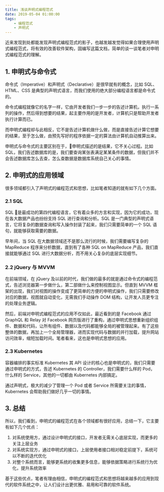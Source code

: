 ```yaml
---
title: 浅谈声明式编程范式
date: 2019-05-04 01:00:00 
tags: 
    - 编程范式
    - 声明式
---
```


近来发现到处都能发现声明式编程范式的影子，也越发越发觉得如果合理使用声明式编程范式，将有效的改善软件架构，固编写这篇文档，简单的谈一谈笔者对申明式编程范式的理解。

## 1. 申明式与命令式

命令式（Imperative）和声明式（Declarative）是很早就有的概念，比如 SQL、HTML、CSS 是典型的声明式语言，而我们使用的绝大部分编程语言都是命令式的。

命令式编程就像它的名字一样，它由开发者我们一步一步的告述计算机，执行一系列的操作，然后得到想要的结果，起主要作用的是开发者，计算机只是帮助开发者执行计算而已。

而申明式编程却与此相反，它不是告述计算机做什么做，而是直接告述计算它想要的结果，至于怎么做，由预先写好的程序依据一定的算法由计算机自动推算出来。

申明式与命令式的主要区别在于，申明式描述的是结果，它不关心过程。比如 SQL，我们告述数据库的是，我们要查询某张表满足某某条件的数据，但我们并不会告述数据库怎么去查，怎么查数据是数据库系统自己关心的事情。


## 2. 申明式的应用领域

很多领域都引入了声明式的编程范式和思想，比如笔者知道的就有如下几个方面。

### 2.1 SQL

SQL 是最成功的第四代编程语言，它有着众多的方言和实现，因为它的成功，现在各大数据产品也纷纷支持 SQL 进行查询和分析。SQL 是一门典型的声明式语言，它将复杂的数据查询和写入操作封装了起来，我们只需要简单的一个 SQL 语句，就能够获取需要的数据。

早年间，当 SQL 在大数据领域还不是那么流行的时候，我们需要编写复杂的 MapReduce 程序来分析数据，直到有了各种 SQL on MapReduce 产品，我们直接就能够通过 SQL 进行大数据分析，而不用关心复杂的底层实现细节。

### 2.2 jQuery 与 MVVM

在前端领域，在 jQuery 及以前的时代，我们做的最多的就是通过命令式的编程范式，告述浏览器第一步做什么，第二部做什么来控制视图显示。但直到 MVVM 框架的出现，我们对视图的操作变成了更简单的方便的申明式操作，我们只需要修改对应的数据，视图就自动变化，无需我们手动操作 DOM 结构，让开发人员更专注的处理业务逻辑。

然后，前端对申明式编程范式的应用不仅如此，最近看到的是 Facebook 通过 GraphQL 和 Relay 对 Facebook 网页版进行了重构，通过申明式思想重新组织组件、数据和代码，让所有组件、数据以及代码都能够全局的被管理起来。有了这些整体的数据，再加上一个全局管理器，进而实现代码与数据的并行加载，提升网站访问效率，缩短加载时间。笔者看来，这也是申明式思想的应用。

### 2.3 Kubernetes

容器编排的事实标准 Kubernetes 其 API 设计的核心也是申明式的，我们只需要通过申明式的方式，告述 Kubernetes 的 Controller，我们需要什么样的 Pod，什么样的 Service，其他的一切都由 Kubernetes 内部搞定。

通过声明式，极大的减少了管理一个 Pod 或者 Service 所需要关注的事情，Kubernetes 会帮助我们做好几乎一切的事情。

## 3. 总结

所以，我们看到，申明式的编程范式在各个领域都有很好应用，总结一下，它主要有如下几个优点：

1. 对系统使用方，通过设计申明式的接口，开发者无需关心底层实现，而更多的关注上层业务
2. 对系统实现方，通过申明式的接口，上层使用者接口相对稳定前提下，系统可以不断的迭代优化
3. 对整个系统而言，能够更系统的收集更多信息，能够依据策略进行系统行为优化，提升系统效率

基于这些优点，笔者有理由相信，申明式的编程范式和思想将越来越多的应用到现代的软件系统之中，让人们设计出更优雅、易用和可靠的软件系统。
